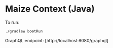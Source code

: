 # Maize Context (Java)

To run:

```sh
./gradlew bootRun   
```

GraphQL endpoint: [http://localhost:8080/graphql]